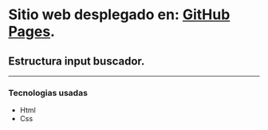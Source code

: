 # Sitio web desplegado en: [GitHub Pages](https://angelcarballeira.github.io/buscador/).

## Estructura input buscador.
***
### Tecnologias usadas

- Html
- Css

